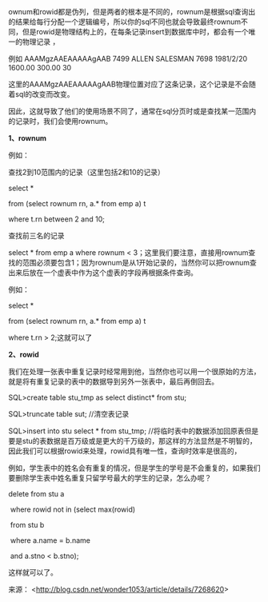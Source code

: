 ownum和rowid都是伪列，但是两者的根本是不同的，rownum是根据sql查询出的结果给每行分配一个逻辑编号，所以你的sql不同也就会导致最终rownum不同，但是rowid是物理结构上的，在每条记录insert到数据库中时，都会有一个唯一的物理记录 ，

例如  AAAMgzAAEAAAAAgAAB 7499 ALLEN SALESMAN 7698 1981/2/20 1600.00 300.00 30

这里的AAAMgzAAEAAAAAgAAB物理位置对应了这条记录，这个记录是不会随着sql的改变而改变。

因此，这就导致了他们的使用场景不同了，通常在sql分页时或是查找某一范围内的记录时，我们会使用rownum。

**1、rownum**

例如：

查找2到10范围内的记录（这里包括2和10的记录）

select *

  from (select rownum rn, a.* from emp a) t

where t.rn between 2 and 10;

查找前三名的记录

select * from emp a where rownum < 3；这里我们要注意，直接用rownum查找的范围必须要包含1；因为rownum是从1开始记录的，当然你可以把rownum查出来后放在一个虚表中作为这个虚表的字段再根据条件查询。

例如：

select *

  from (select rownum rn, a.* from emp a) t

where t.rn > 2;这就可以了

**2、rowid**

我们在处理一张表中重复记录时经常用到他，当然你也可以用一个很原始的方法，就是将有重复记录的表中的数据导到另外一张表中，最后再倒回去。

SQL>create table stu_tmp as select distinct* from stu;

SQL>truncate table sut;        //清空表记录

SQL>insert into stu select * from stu_tmp;    //将临时表中的数据添加回原表但是要是stu的表数据是百万级或是更大的千万级的，那这样的方法显然是不明智的，因此我们可以根据rowid来处理，rowid具有唯一性，查询时效率是很高的，

例如，学生表中的姓名会有重复的情况，但是学生的学号是不会重复的，如果我们要删除学生表中姓名重复只留学号最大的学生的记录，怎么办呢？

delete from stu a

​    where rowid not  in (select max(rowid)

​                          from stu b

​                         where a.name = b.name

​                           and a.stno < b.stno);

这样就可以了。

来源： <<http://blog.csdn.net/wonder1053/article/details/7268620>>

 